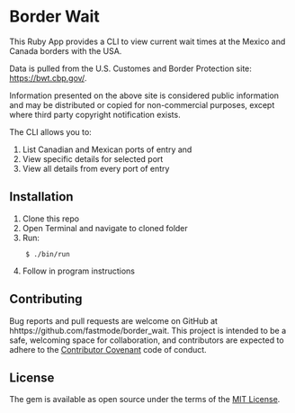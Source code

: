 # Border Wait

This Ruby App provides a CLI to view current wait times at the Mexico and Canada borders with the USA.

Data is pulled from the U.S. Customes and Border Protection site: https://bwt.cbp.gov/.

Information presented on the above site is considered public information and may be distributed or copied for non-commercial purposes, except where third party copyright notification exists.

The CLI allows you to:
1. List Canadian and Mexican ports of entry and 
2. View specific details for selected port
3. View all details from every port of entry

## Installation

1. Clone this repo
2. Open Terminal and navigate to cloned folder
3. Run: 
```
    $ ./bin/run
```
4. Follow in program instructions

## Contributing
Bug reports and pull requests are welcome on GitHub at hhttps://github.com/fastmode/border_wait. This project is intended to be a safe, welcoming space for collaboration, and contributors are expected to adhere to the [Contributor Covenant](contributor-covenant.org) code of conduct.

## License
The gem is available as open source under the terms of the [MIT License](http://opensource.org/licenses/MIT).

